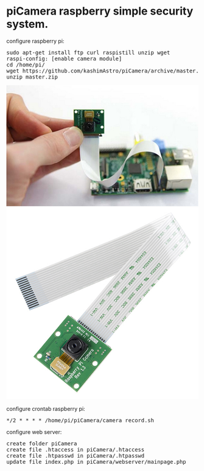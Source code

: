 # piCamera raspberry simple security system.

configure raspberry pi:
<pre>sudo apt-get install ftp curl raspistill unzip wget
raspi-config: [enable camera module]
cd /home/pi/
wget https://github.com/kashimAstro/piCamera/archive/master.zip 
unzip master.zip</pre>

![alt tag](https://github.com/kashimAstro/piCamera/blob/master/pi.jpg)
![alt tag](https://github.com/kashimAstro/piCamera/blob/master/modpi.jpg)
        
configure crontab raspberry pi:
<pre>*/2 * * * * /home/pi/piCamera/camera_record.sh</pre>

configure web server:
<pre>create folder piCamera
create file .htaccess in piCamera/.htaccess
create file .htpasswd in piCamera/.htpasswd
update file index.php in piCamera/webserver/mainpage.php</pre>
